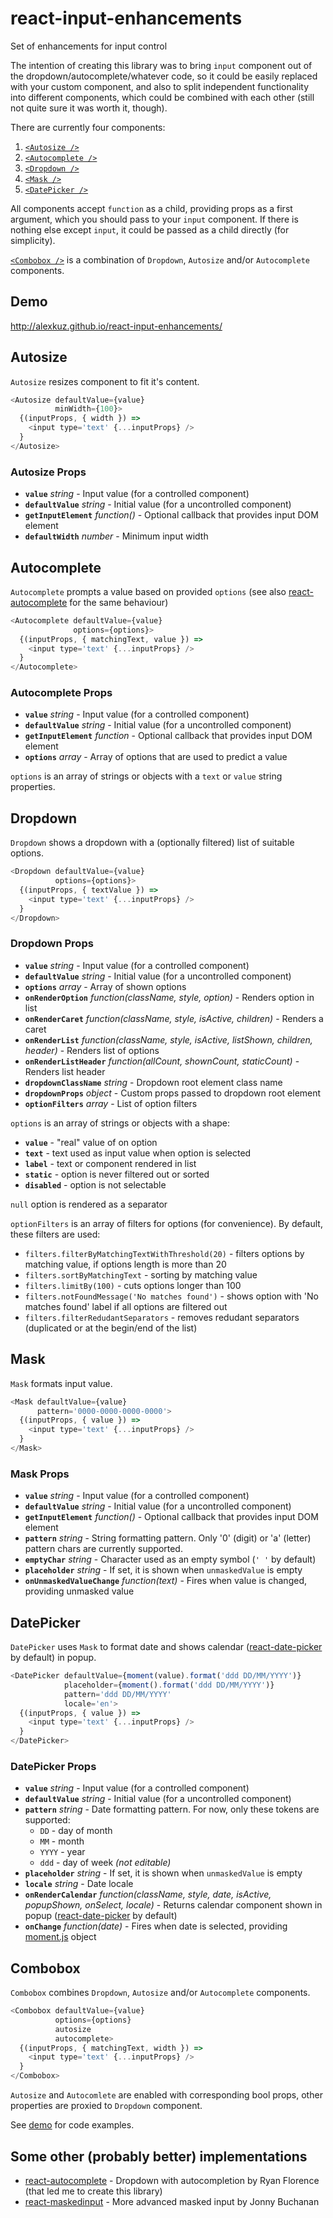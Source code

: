 # react-input-enhancements
Set of enhancements for input control

The intention of creating this library was to bring `input` component out of the dropdown/autocomplete/whatever code, so it could be easily replaced with your custom component, and also to split independent functionality into different components, which could be combined with each other (still not quite sure it was worth it, though).

There are currently four components:

1. [`<Autosize />`](#autosize)
2. [`<Autocomplete />`](#autocomplete)
3. [`<Dropdown />`](#dropdown)
4. [`<Mask />`](#mask)
5. [`<DatePicker />`](#datepicker)

All components accept `function` as a child, providing props as a first argument, which you should pass to your `input` component. If there is nothing else except `input`, it could be passed as a child directly (for simplicity).

[`<Combobox />`](#combobox) is a combination of `Dropdown`, `Autosize` and/or `Autocomplete` components.

## Demo

http://alexkuz.github.io/react-input-enhancements/

## Autosize

`Autosize` resizes component to fit it's content.

```js
<Autosize defaultValue={value}
          minWidth={100}>
  {(inputProps, { width }) =>
    <input type='text' {...inputProps} />
  }
</Autosize>
```

### Autosize Props

* **`value`** *string* - Input value (for a controlled component)
* **`defaultValue`** *string* - Initial value (for a uncontrolled component)
* **`getInputElement`** *function()* - Optional callback that provides input DOM element
* **`defaultWidth`** *number* - Minimum input width

## Autocomplete

`Autocomplete` prompts a value based on provided `options` (see also [react-autocomplete](https://github.com/reactjs/react-autocomplete) for the same behaviour)

```js
<Autocomplete defaultValue={value}
              options={options}>
  {(inputProps, { matchingText, value }) =>
    <input type='text' {...inputProps} />
  }
</Autocomplete>
```

### Autocomplete Props

* **`value`** *string* - Input value (for a controlled component)
* **`defaultValue`** *string* - Initial value (for a uncontrolled component)
* **`getInputElement`** *function* - Optional callback that provides input DOM element
* **`options`** *array* - Array of options that are used to predict a value

`options` is an array of strings or objects with a `text` or `value` string properties.

## Dropdown

`Dropdown` shows a dropdown with a (optionally filtered) list of suitable options.

```js
<Dropdown defaultValue={value}
          options={options}>
  {(inputProps, { textValue }) =>
    <input type='text' {...inputProps} />
  }
</Dropdown>
```

### Dropdown Props

* **`value`** *string* - Input value (for a controlled component)
* **`defaultValue`** *string* - Initial value (for a uncontrolled component)
* **`options`** *array* - Array of shown options
* **`onRenderOption`** *function(className, style, option)* - Renders option in list
* **`onRenderCaret`** *function(className, style, isActive, children)* - Renders a caret
* **`onRenderList`** *function(className, style, isActive, listShown, children, header)* - Renders list of options
* **`onRenderListHeader`** *function(allCount, shownCount, staticCount)* - Renders list header
* **`dropdownClassName`** *string* - Dropdown root element class name
* **`dropdownProps`** *object* - Custom props passed to dropdown root element
* **`optionFilters`** *array* - List of option filters

`options` is an array of strings or objects with a shape:

* **`value`** - "real" value of on option
* **`text`** - text used as input value when option is selected
* **`label`** - text or component rendered in list
* **`static`** - option is never filtered out or sorted
* **`disabled`** - option is not selectable

`null` option is rendered as a separator

`optionFilters` is an array of filters for options (for convenience). By default, these filters are used:

* `filters.filterByMatchingTextWithThreshold(20)` - filters options by matching value, if options length is more than 20
* `filters.sortByMatchingText` - sorting by matching value
* `filters.limitBy(100)` - cuts options longer than 100
* `filters.notFoundMessage('No matches found')` - shows option with 'No matches found' label if all options are filtered out
* `filters.filterRedudantSeparators` - removes redudant separators (duplicated or at the begin/end of the list)

## Mask

`Mask` formats input value.

```js
<Mask defaultValue={value}
      pattern='0000-0000-0000-0000'>
  {(inputProps, { value }) =>
    <input type='text' {...inputProps} />
  }
</Mask>
```

### Mask Props

* **`value`** *string* - Input value (for a controlled component)
* **`defaultValue`** *string* - Initial value (for a uncontrolled component)
* **`getInputElement`** *function()* - Optional callback that provides input DOM element
* **`pattern`** *string* - String formatting pattern. Only '0' (digit) or 'a' (letter) pattern chars are currently supported.
* **`emptyChar`** *string* - Character used as an empty symbol (`' '` by default)
* **`placeholder`** *string* - If set, it is shown when `unmaskedValue` is empty
* **`onUnmaskedValueChange`** *function(text)* - Fires when value is changed, providing unmasked value

## DatePicker

`DatePicker` uses `Mask` to format date and shows calendar ([react-date-picker](https://github.com/zippyui/react-date-picker) by default) in popup.

```js
<DatePicker defaultValue={moment(value).format('ddd DD/MM/YYYY')}
            placeholder={moment().format('ddd DD/MM/YYYY')}
            pattern='ddd DD/MM/YYYY'
            locale='en'>
  {(inputProps, { value }) =>
    <input type='text' {...inputProps} />
  }
</DatePicker>
```

### DatePicker Props

* **`value`** *string* - Input value (for a controlled component)
* **`defaultValue`** *string* - Initial value (for a uncontrolled component)
* **`pattern`** *string* - Date formatting pattern. For now, only these tokens are supported:
  * `DD` - day of month
  * `MM` - month
  * `YYYY` - year
  * `ddd` - day of week *(not editable)*
* **`placeholder`** *string* - If set, it is shown when `unmaskedValue` is empty
* **`locale`** *string* - Date locale
* **`onRenderCalendar`** *function(className, style, date, isActive, popupShown, onSelect, locale)* - Returns calendar component shown in popup ([react-date-picker](https://github.com/zippyui/react-date-picker) by default)
* **`onChange`** *function(date)* - Fires when date is selected, providing [moment.js](http://momentjs.com/) object

## Combobox

`Combobox` combines `Dropdown`, `Autosize` and/or `Autocomplete` components.

```js
<Combobox defaultValue={value}
          options={options}
          autosize
          autocomplete>
  {(inputProps, { matchingText, width }) =>
    <input type='text' {...inputProps} />
  }
</Combobox>
```

`Autosize` and `Autocomlete` are enabled with corresponding bool props, other properties are proxied to `Dropdown` component.

See [demo](http://alexkuz.github.io/react-input-enhancements/) for code examples.

## Some other (probably better) implementations

* [react-autocomplete](https://github.com/rackt/react-autocomplete) - Dropdown with autocompletion by Ryan Florence (that led me to create this library)
* [react-maskedinput](https://github.com/insin/react-maskedinput) - More advanced masked input by Jonny Buchanan
